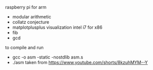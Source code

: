 raspberry pi for arm
- modular arithmetic
- collatz conjecture
- matplotplusplus visualization
intel i7 for x86
- fib
- gcd

to compile and run
- gcc -o asm -static -nostdlib asm.s
- ./asm
taken from https://www.youtube.com/shorts/8kzuhMYM--Y
